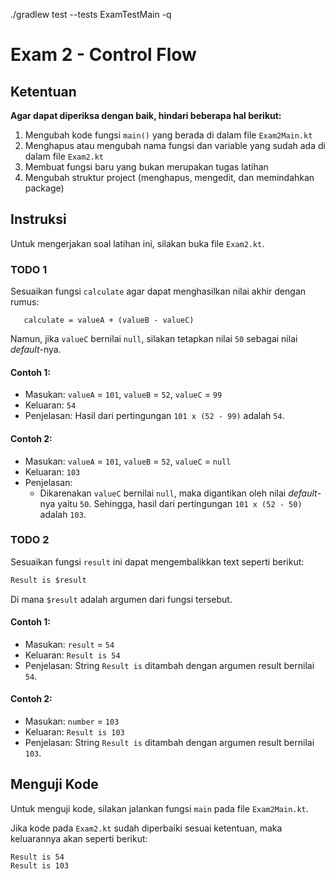 ./gradlew test --tests ExamTestMain -q
# Exam 2 - Control Flow

## Ketentuan

**Agar dapat diperiksa dengan baik, hindari beberapa hal berikut:**

1. Mengubah kode fungsi `main()` yang berada di dalam file `Exam2Main.kt`
2. Menghapus atau mengubah nama fungsi dan variable yang sudah ada di dalam file `Exam2.kt`
3. Membuat fungsi baru yang bukan merupakan tugas latihan
4. Mengubah struktur project (menghapus, mengedit, dan memindahkan package)

## Instruksi

Untuk mengerjakan soal latihan ini, silakan buka file `Exam2.kt`.

### TODO 1

Sesuaikan fungsi `calculate` agar dapat menghasilkan nilai akhir dengan rumus:

```text
   calculate = valueA + (valueB - valueC)
```

Namun, jika `valueC` bernilai `null`, silakan tetapkan nilai `50` sebagai nilai _default_-nya.

#### Contoh 1:

- Masukan: `valueA` = `101`, `valueB` = `52`, `valueC` = `99`
- Keluaran: `54`
- Penjelasan: Hasil dari pertingungan `101 x (52 - 99)` adalah `54`.

#### Contoh 2:

- Masukan: `valueA` = `101`, `valueB` = `52`, `valueC` = `null`
- Keluaran: `103`
- Penjelasan:
    - Dikarenakan `valueC` bernilai `null`, maka digantikan oleh nilai _default_-nya yaitu `50`. Sehingga, hasil dari
      pertingungan `101 x (52 - 50)` adalah `103`.

### TODO 2

Sesuaikan fungsi `result` ini dapat mengembalikkan text seperti berikut:

```markdown
Result is $result
```

Di mana `$result` adalah argumen dari fungsi tersebut.

#### Contoh 1:

- Masukan: `result` = `54`
- Keluaran: `Result is 54`
- Penjelasan: String `Result is` ditambah dengan argumen result bernilai `54`.

#### Contoh 2:

- Masukan: `number` = `103`
- Keluaran: `Result is 103`
- Penjelasan: String `Result is` ditambah dengan argumen result bernilai `103`.

## Menguji Kode

Untuk menguji kode, silakan jalankan fungsi `main` pada file `Exam2Main.kt`.

Jika kode pada `Exam2.kt` sudah diperbaiki sesuai ketentuan, maka keluarannya akan seperti berikut:

```
Result is 54
Result is 103
```